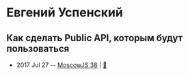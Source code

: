 # Евгений Успенский

## Как сделать Public API, которым будут пользоваться
- 2017 Jul 27 -- [MoscowJS 38](https://www.youtube.com/watch?v=MB8kUojYljY)  | [:notebook:](https://cloud.mail.ru/public/MYgT/rUFNT3eoj)  
